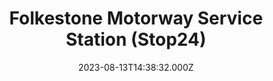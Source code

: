 ---
date: 2023-08-13T14:38:32.000Z
title: Folkestone Motorway Service Station (Stop24)
latitude: 51.094857221897264
longitude: 1.0449341085793855
category: checkin
---